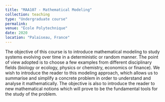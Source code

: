 ```yaml
---
title: "MAA107 - Mathematical Modeling"
collection: teaching
type: "Undergraduate course"
permalink: 
venue: "École Polytechnique"
date: 2020
location: "Palaiseau, France"
---
```


The objective of this course is to introduce mathematical modeling to study systems evolving over time in a deterministic or random manner. The point of view adopted is to choose a few examples from different disciplinary fields (biology or ecology, physics or chemistry, economics or finance). We wish to introduce the reader to this modeling approach, which allows us to summarise and simplify a concrete problem in order to understand and analyse it mathematically. The objective is also to introduce the reader to new mathematical notions which will prove to be the fundamental tools for the study of the problem.